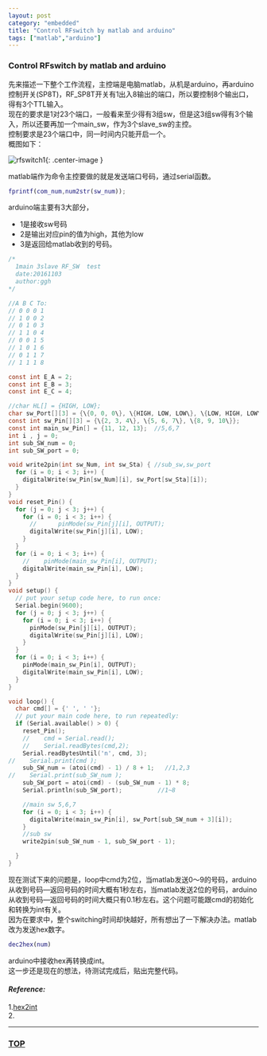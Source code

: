```yaml
---
layout: post
category: "embedded"
title: "Control RFswitch by matlab and arduino"
tags: ["matlab","arduino"]
---
```



### Control RFswitch by matlab and arduino  

<a name="top"></a>

先来描述一下整个工作流程，主控端是电脑matlab，从机是arduino，再arduino控制开关(SP8T)，RF_SP8T开关有1出入8输出的端口，所以要控制8个输出口，得有3个TTL输入。  
现在的要求是1对23个端口，一般看来至少得有3组sw，但是这3组sw得有3个输入，所以还要再加一个main_sw，作为3个slave_sw的主控。  
控制要求是23个端口中，同一时间内只能开启一个。  
概图如下：  

![rfswitch1](http://7xifyp.com1.z0.glb.clouddn.com/rfswitch1.png){: .center-image }

matlab端作为命令主控要做的就是发送端口号码，通过serial函数。

~~~ matlab
fprintf(com_num,num2str(sw_num));
~~~

arduino端主要有3大部分，  

* 1是接收sw号码
* 2是输出对应pin的值为high，其他为low
* 3是返回给matlab收到的号码。  


~~~ c
/*
  1main 3slave RF_SW  test
  date:20161103
  author:ggh
*/

//A B C To:
// 0 0 0 1
// 1 0 0 2
// 0 1 0 3
// 1 1 0 4
// 0 0 1 5
// 1 0 1 6
// 0 1 1 7
// 1 1 1 8

const int E_A = 2;
const int E_B = 3;
const int E_C = 4;

//char HL[] = {HIGH, LOW};
char sw_Port[][3] = {\{0, 0, 0\}, \{HIGH, LOW, LOW\}, \{LOW, HIGH, LOW\}, \{HIGH, HIGH, LOW\}, \{LOW, LOW, HIGH\}, \{HIGH, LOW, HIGH\}, \{LOW, HIGH, HIGH\}, \{HIGH, HIGH, HIGH\}};
const int sw_Pin[][3] = {\{2, 3, 4\}, \{5, 6, 7\}, \{8, 9, 10\}};
const int main_sw_Pin[] = {11, 12, 13};  //5,6,7
int i , j = 0;
int sub_SW_num = 0;
int sub_SW_port = 0;

void write2pin(int sw_Num, int sw_Sta) { //sub_sw,sw_port
  for (i = 0; i < 3; i++) {
    digitalWrite(sw_Pin[sw_Num][i], sw_Port[sw_Sta][i]);
  }
}
void reset_Pin() {
  for (j = 0; j < 3; j++) {
    for (i = 0; i < 3; i++) {
      //      pinMode(sw_Pin[j][i], OUTPUT);
      digitalWrite(sw_Pin[j][i], LOW);
    }
  }
  for (i = 0; i < 3; i++) {
    //    pinMode(main_sw_Pin[i], OUTPUT);
    digitalWrite(main_sw_Pin[i], LOW);
  }
}
void setup() {
  // put your setup code here, to run once:
  Serial.begin(9600);
  for (j = 0; j < 3; j++) {
    for (i = 0; i < 3; i++) {
      pinMode(sw_Pin[j][i], OUTPUT);
      digitalWrite(sw_Pin[j][i], LOW);
    }
  }
  for (i = 0; i < 3; i++) {
    pinMode(main_sw_Pin[i], OUTPUT);
    digitalWrite(main_sw_Pin[i], LOW);
  }
}

void loop() {
  char cmd[] = {' ', ' '};
  // put your main code here, to run repeatedly:
  if (Serial.available() > 0) {
    reset_Pin();
    //    cmd = Serial.read();
    //    Serial.readBytes(cmd,2);
    Serial.readBytesUntil('n', cmd, 3);
//    Serial.print(cmd );
    sub_SW_num = (atoi(cmd) - 1) / 8 + 1;   //1,2,3
//    Serial.print(sub_SW_num );
    sub_SW_port = atoi(cmd) - (sub_SW_num - 1) * 8;
    Serial.println(sub_SW_port);          //1~8

    //main sw 5,6,7
    for (i = 0; i < 3; i++) {
      digitalWrite(main_sw_Pin[i], sw_Port[sub_SW_num + 3][i]);
    }
    //sub sw
    write2pin(sub_SW_num - 1, sub_SW_port - 1);

  }
}

~~~

现在测试下来的问题是，loop中cmd为2位，当matlab发送0～9的号码，arduino从收到号码—返回号码的时间大概有1秒左右，当matlab发送2位的号码，arduino从收到号码—返回号码的时间大概只有0.1秒左右。这个问题可能跟cmd的初始化和转换为int有关。  
因为在要求中，整个switching时间却快越好，所有想出了一下解决办法。matlab改为发送hex数字。  

~~~ matlab
dec2hex(num)﻿
~~~

arduino中接收hex再转换成int。  
这一步还是现在的想法，待测试完成后，贴出完整代码。



#### *Reference:*  

1.[hex2int](http://forum.arduino.cc/index.php?topic=311875.0)  
2.[]()  

- - - 

### [TOP](#top)
